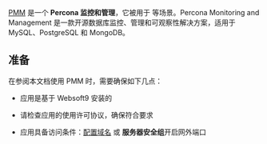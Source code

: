 [PMM]() 是一个 **Percona 监控和管理**，它被用于  等场景。Percona Monitoring and Management 是一款开源数据库监控、管理和可观察性解决方案，适用于 MySQL、PostgreSQL 和 MongoDB。



## 准备

在参阅本文档使用 PMM 时，需要确保如下几点：

- 应用是基于 Websoft9 安装的

- 请检查应用的使用许可协议，确保符合要求

- 应用具备访问条件：[配置域名](./domain-set) 或 **服务器安全组**开启网外端口